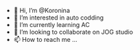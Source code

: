 - 👋 Hi, I’m @Koronina
- 👀 I’m interested in auto codding
- 🌱 I’m currently learning AC
- 💞️ I’m looking to collaborate on JOG studio
- 📫 How to reach me ...

<!---
Koronina/Koronina is a ✨ special ✨ repository because its `README.md` (this file) appears on your GitHub profile.
You can click the Preview link to take a look at your changes.
--->
